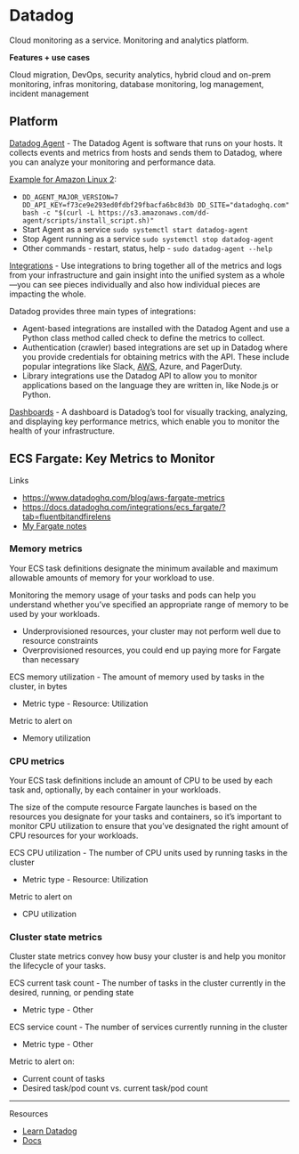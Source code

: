 # Datadog 

Cloud monitoring as a service. Monitoring and analytics platform.

**Features + use cases**

Cloud migration, DevOps, security analytics, hybrid cloud and on-prem monitoring, infras monitoring, database monitoring, log management, incident management

## Platform

[Datadog Agent](https://docs.datadoghq.com/agent) - The Datadog Agent is software that runs on your hosts. It collects events and metrics from hosts and sends them to Datadog, where you can analyze your monitoring and performance data. 

[Example for Amazon Linux 2](https://docs.datadoghq.com/agent/basic_agent_usage/amazonlinux/?tab=agentv6v7):
- `DD_AGENT_MAJOR_VERSION=7 DD_API_KEY=f73ce9e293ed0fdbf29fbacfa6bc8d3b DD_SITE="datadoghq.com" bash -c "$(curl -L https://s3.amazonaws.com/dd-agent/scripts/install_script.sh)"`
- Start Agent as a service	`sudo systemctl start datadog-agent`
- Stop Agent running as a service	`sudo systemctl stop datadog-agent`
- Other commands - restart, status, help - `sudo datadog-agent --help`

[Integrations](https://docs.datadoghq.com/getting_started/integrations/) - Use integrations to bring together all of the metrics and logs from your infrastructure and gain insight into the unified system as a whole—you can see pieces individually and also how individual pieces are impacting the whole.

Datadog provides three main types of integrations:
- Agent-based integrations are installed with the Datadog Agent and use a Python class method called check to define the metrics to collect.
- Authentication (crawler) based integrations are set up in Datadog where you provide credentials for obtaining metrics with the API. These include popular integrations like Slack, [AWS](https://docs.datadoghq.com/integrations/amazon_web_services/?tab=roledelegation#setup), Azure, and PagerDuty.
- Library integrations use the Datadog API to allow you to monitor applications based on the language they are written in, like Node.js or Python.

[Dashboards](https://docs.datadoghq.com/dashboards/) - A dashboard is Datadog’s tool for visually tracking, analyzing, and displaying key performance metrics, which enable you to monitor the health of your infrastructure.



## ECS Fargate: Key Metrics to Monitor

Links 
- https://www.datadoghq.com/blog/aws-fargate-metrics
- https://docs.datadoghq.com/integrations/ecs_fargate/?tab=fluentbitandfirelens
- [My Fargate notes](https://github.com/mguery/aws-projects/blob/main/fargate.md)

### Memory metrics

Your ECS task definitions designate the minimum available and maximum allowable amounts of memory for your workload to use.

Monitoring the memory usage of your tasks and pods can help you understand whether you’ve specified an appropriate range of memory to be used by your workloads.
- Underprovisioned resources, your cluster may not perform well due to resource constraints
- Overprovisioned resources, you could end up paying more for Fargate than necessary

ECS memory utilization - The amount of memory used by tasks in the cluster, in bytes	
- Metric type - Resource: Utilization

Metric to alert on
- Memory utilization

### CPU metrics

Your ECS task definitions include an amount of CPU to be used by each task and, optionally, by each container in your workloads. 

The size of the compute resource Fargate launches is based on the resources you designate for your tasks and containers, so it’s important to monitor CPU utilization to ensure that you’ve designated the right amount of CPU resources for your workloads.

ECS CPU utilization	- The number of CPU units used by running tasks in the cluster	
- Metric type - Resource: Utilization

Metric to alert on
- CPU utilization

### Cluster state metrics

Cluster state metrics convey how busy your cluster is and help you monitor the lifecycle of your tasks.

ECS current task count - The number of tasks in the cluster currently in the desired, running, or pending state	
- Metric type - Other

ECS service count - The number of services currently running in the cluster
- Metric type - Other

Metric to alert on: 
- Current count of tasks
- Desired task/pod count vs. current task/pod count


---

Resources
- [Learn Datadog](https://learn.datadoghq.com)
- [Docs](https://docs.datadoghq.com/)
